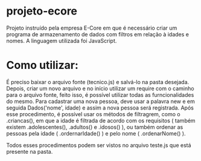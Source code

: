 # projeto-ecore

Projeto instruído pela empresa E-Core em que é necessário criar um programa de armazenamento de dados com filtros em relação à idades e nomes. A linguagem utilizada foi JavaScript.

# Como utilizar: 
É preciso baixar o arquivo fonte (tecnico.js) e salvá-lo na pasta desejada. Depois, criar um novo arquivo e no início utilizar um require com o caminho para o arquivo fonte, feito isso, é possível utilizar todas as furncionalidades do mesmo. Para cadastrar uma nova pessoa, deve usar a palavra new e em seguida Dados('nome', idade) e assim a nova pessoa será registrada. Após esse procedimento, é possível usar os métodos de filtragrem, como o .criancas(), em que a idade é filtrada de acordo com os requisitos ( também existem .adolescentes(), .adultos() e .idosos() ), ou também ordenar as pessoas pela idade ( .ordernarIdade() ) e pelo nome ( .ordenarNome() ).

Todos esses procedimentos podem ser vistos no arquivo teste.js que está presente na pasta.
